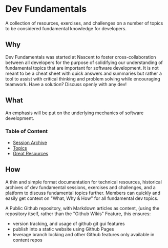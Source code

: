 # Dev Fundamentals
A collection of resources, exercises, and challenges on a number of topics to be considered  fundamental knowledge for developers.

## Why

Dev Fundamentals was started at Nascent to foster cross-collaboration between all developers for the purpose of solidifying our understanding of fundamental topics that are important for software development. It is not meant to be a cheat sheet with quick answers and summaries but rather a tool to assist with critical thinking and problem solving while encouraging teamwork. Have a solution? Discuss openly with any dev!

## What

An emphasis will be put on the underlying mechanics of software development.

### Table of Content

- [Session Archive](archive/sessions.md)
- [Topics](topics/)
- [Great Resources](library.md)


## How

A thin and simple format documentation for technical resources, historical archives of dev fundamental sessions, exercises and challenges, and a platform to discuss fundamental topics further. Members can quickly and easily get context on "What, Why & How" for all fundamental dev topics.

A Public Github repository, with Markdown articles as content, (using the repository itself, rather than the "Github Wikis" Feature, this ensures:

- version tracking, and usage of github git gui features 
- publish into a static website using Github Pages
- leverage branch locking and other Github features only available in content repos

